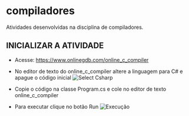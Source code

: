 # compiladores
Atividades desenvolvidas na disciplina de compiladores.

## INICIALIZAR A ATIVIDADE
 - Acesse: https://www.onlinegdb.com/online_c_compiler
 - No editor de texto do online_c_compiler altere a linguagem para C# e apague o código inicial
 ![Select Csharp](https://user-images.githubusercontent.com/94082665/233848255-3f67c795-5483-4c39-b3ce-4eb98e4c32d3.png)

 - Copie o código na classe Program.cs e cole no editor de texto online_c_compiler
 - Para executar clique no botão Run
 ![Execução](https://user-images.githubusercontent.com/94082665/233848442-85632c86-2de4-42a4-acc0-4afda7aa7d80.png)
